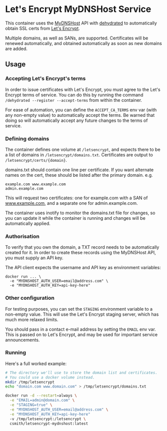 # Let's Encrypt MyDNSHost Service

This container uses the [MyDNSHost](https://www.mydnshost.co.uk/) API with
[dehydrated](https://github.com/lukas2511/dehydrated) to
automatically obtain SSL certs from [Let's Encrypt](https://letsencrypt.org/).

Multiple domains, as well as SANs, are supported. Certificates will be
renewed automatically, and obtained automatically as soon as new domains
are added.

## Usage

### Accepting Let's Encrypt's terms

In order to issue certificates with Let's Encrypt, you must agree to the
Let's Encrypt terms of service. You can do this by running the command
`/dehydrated --register --accept-terms` from within the container.

For ease of automation, you can define the `ACCEPT_CA_TERMS` env var
(with any non-empty value) to automatically accept the terms. Be warned
that doing so will automatically accept any future changes to the terms
of service.

### Defining domains

The container defines one volume at `/letsencrypt`, and expects there to be
a list of domains in `/letsencrypt/domains.txt`. Certificates are output to
`/letsencrypt/certs/{domain}`.

domains.txt should contain one line per certificate. If you want alternate
names on the cert, these should be listed after the primary domain. e.g.

```
example.com www.example.com
admin.example.com
```

This will request two certificates: one for example.com with a SAN of
www.example.com, and a separate one for admin.example.com.

The container uses inotify to monitor the domains.txt file for changes,
so you can update it while the container is running and changes will be
automatically applied.

### Authorisation

To verify that you own the domain, a TXT record needs to be automatically
created for it. In order to create these records using the MyDNSHost API,
you must supply an API key.

The API client expects the username and API key as environment variables:

```
docker run ... \
  -e "MYDNSHOST_AUTH_USER=email@address.com" \
  -e "MYDNSHOST_AUTH_KEY=api-key-here"
```

### Other configuration

For testing purposes, you can set the `STAGING` environment variable to
a non-empty value. This will use the Let's Encrypt staging server, which
has much more relaxed limits.

You should pass in a contact e-mail address by setting the `EMAIL` env var.
This is passed on to Let's Encrypt, and may be used for important service
announcements.

### Running

Here's a full worked example:

```bash
# The directory we'll use to store the domain list and certificates.
# You could use a docker volume instead.
mkdir /tmp/letsencrypt
echo "domain.com www.domain.com" > /tmp/letsencrypt/domains.txt

docker run -d --restart=always \
  -e "EMAIL=admin@domain.com" \
  -e "STAGING=true" \
  -e "MYDNSHOST_AUTH_USER=email@address.com" \
  -e "MYDNSHOST_AUTH_KEY=api-key-here"
  -v /tmp/letsencrypt:/letsencrypt \
  csmith/letsencrypt-mydnshost:latest
```
